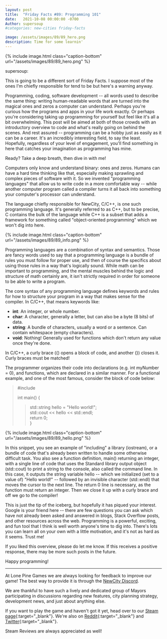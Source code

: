 ```yaml
---
layout: post
title:  "Friday Facts #89: Programming 101"
date:   2021-10-08 00:00:00 -0700
Author: supersoup
#categories: new-cities friday-facts

image: /assets/images/89/89_hero.png
description: Time for some learnin'
---
```


{% include image.html class="caption-bottom"
  url="/assets/images/89/89_hero.png"
%}

supersoup:

This is going to be a different sort of Friday Facts. I suppose most of the ones I'm chiefly responsible for tend to be but here's a warning anyway.

Programming, coding, software development -- all words used to describe the same thing: writing human-readable words that are turned into the magical ones and zeros a computer can understand. Perhaps you're curious how the programs and apps in your life work exactly. Or perhaps you're considering taking up programming for yourself but feel like it's all a bit overwhelming. This post will be aimed at both of those crowds with an introductory overview to code and what's really going on behind the scenes. And rest assured -- programming can be a hobby just as easily as it can be a career. It's an incredibly interesting field, to say the least. Hopefully, regardless of your level of engagement, you'll find something in here that catches your imagination as programming has mine.

Ready? Take a deep breath, then dive in with me! 

Computers only know and understand binary: ones and zeros. Humans can have a hard time thinking like that, especially making sprawling and complex pieces of software with it. So we invented "programming languages" that allow us to write code in a more comfortable way -- while another computer program called a compiler turns it all back into something your computer's processor can understand.

The language chiefly responsible for NewCity, C/C++, is one such programming language. It's generally referred to as C++, but to be precise, C contains the bulk of the language while C++ is a subset that adds a framework for something called "object-oriented programming" which we won't dig into here.

{% include image.html class="caption-bottom"
  url="/assets/images/89/89_info.png"
%}

Programming languages are a combination of syntax and semantics. Those are fancy words used to say that a programming language is a bundle of rules you must follow for proper use, and then of course the specifics about using those rules in a way that's logically sound. While math can be important to programming, and the mental muscles behind the logic and structure of math certainly are, it isn't strictly required in order for someone to be able to write a program. 

The core syntax of any programming language defines keywords and rules for how to structure your program in a way that makes sense for the compiler. In C/C++, that means keywords like:
- **int**: An integer, or whole number.
- **char**: A character, generally a letter, but can also be a byte (8 bits) of data.
- **string**: A bundle of characters, usually a word or a sentence. Can contain whitespace (empty characters).
- **void**: Nothing! Generally used for functions which don't return any value once they're done.

In C/C++, a curly brace ({) opens a block of code, and another (}) closes it. Curly braces must be matched!

The programmer organizes their code into declarations (e.g. int myNumber = 0), and functions, which are declared in a similar manner. For a functional example, and one of the most famous, consider the block of code below:  
> #include <iostream>  
>
> int main() {  
>> std::string hello = "Hello world!";  
>> std::cout << hello << std::endl;  
>> return 0;  
> }

{% include image.html class="caption-bottom"
  url="/assets/images/89/89_hello.png"
%}

In this snippet, you see an example of "including" a library (iostream), or a bundle of code that's already been written to handle some otherwise difficult task. You also see a function definition, main() returning an integer, with a single line of code that uses the Standard library output object (std::cout) to print a string to the console, also called the command line. In this case, it outputs the string variable hello -- which we initialized (set to a value of) "Hello world!" -- followed by an invisible character (std::endl) that moves the cursor to the next line. The return 0 line is necessary, as the function must return an integer. Then we close it up with a curly brace and off we go to the compiler! 

This is just the tip of the iceberg, but hopefully it has piqued your interest. Google is your friend here -- there are few questions you can ask which have not already been asked and answered in blogs, Stack Overflow posts, and other resources across the web. Programming is a powerful, exciting, and fun tool that I think is well worth anyone's time to dig into. There's lots you can learn all on your own with a little motivation, and it's not as hard as it seems. Trust me!

If you liked this overview, please do let me know. If this receives a positive response, there may be more such posts in the future.

Happy programming!


---

At Lone Pine Games we are always looking for feedback to improve our game! The best way to provide it is through the [NewCity Discord].

We are thankful to have such a lively and dedicated group of Mayors participating in discussions regarding new features, city planning strategy, development news, and just about anything else.

If you want to play the game and haven't got it yet, head over to our [Steam page]{:target="_blank"}. We're also on [Reddit]{:target="_blank"} and [Twitter]{:target="_blank"}. 

Steam Reviews are always appreciated as well!

[NewCity Discord]:  http://discord.gg/cz6t4J5
[Steam page]: https://store.steampowered.com/app/1067860/NewCity/
[Reddit]: https://www.reddit.com/r/NewCity
[Twitter]: https://twitter.com/lone_pine_games

